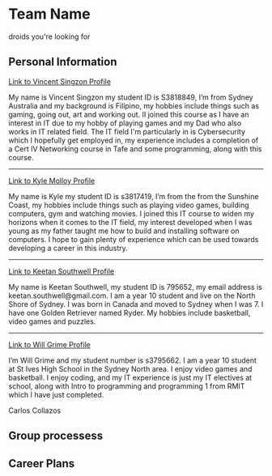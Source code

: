 <h1>Team Name</h1> 

<p>droids you're looking for<p>

<h2>Personal Information</h2>
<a href="https://vincentsingzon.github.io/myprofile/">Link to Vincent Singzon Profile</a>
<p>My name is Vincent Singzon my student ID is S3818849, I’m from Sydney Australia and my background is Filipino, my hobbies include things such as gaming, going out, art and working out. II joined this course as I have an interest in IT due to my hobby of playing games and my Dad who also works in IT related field. The IT field I'm particularly in is Cybersecurity which I hopefully get employed in, my experience includes a completion of a Cert IV Networking course in Tafe and some programming, along with this course.</p>

<hr> 

<a href="https://kgm95.github.io/My-Profile/">Link to Kyle Molloy Profile</a>
<p>My name is Kyle my student ID is s3817419, I’m from the from the Sunshine Coast, my hobbies include things such as playing video games, building computers, gym and watching movies. I joined this IT course to widen my horizons when it comes to the IT field, my interest developed when I was young as my father taught me how to build and installing software on computers. I hope to gain plenty of experience which can be used towards developing a career in this industry.</p>

<hr>

<a href="https://keetansouthwell.github.io/ITP-Assignment-1/">Link to Keetan Southwell Profile</a>
<p>My name is Keetan Southwell, my student ID is 795652, my email address is keetan.southwell@gmail.com. I am a year 10 student and live on the North Shore of Sydney. I was born in Canada and moved to Sydney when I was 7. I have one Golden Retriever named Ryder. My hobbies include basketball, video games and puzzles.</p>
<hr>

<a href="https://github.com/WillDaWise/Assignment1/wiki">Link to Will Grime Profile</a>
<p>I’m Will Grime and my student number is s3795662. I am a year 10 student at St Ives High School in the Sydney North area. I enjoy video games and basketball. I enjoy coding, and my IT experience is just my IT electives at school, along with Intro to programming and programming 1 from RMIT which I have just completed. </p>
 
Carlos Collazos

<h2>Group processess </h2>

<h2>Career Plans </h2>

